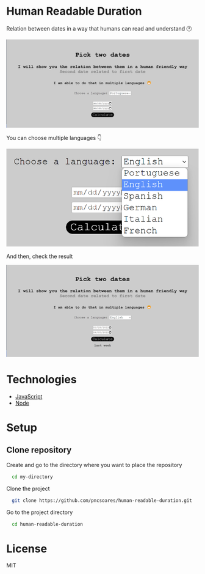 # Human Readable Duration

Relation between dates in a way that humans can read and understand 🕐

![application](./images/app.png)

You can choose multiple languages 👇

![application](./images/choose-language.png)

And then, check the result

![application](./images/result.png)

# Technologies

- [JavaScript](https://developer.mozilla.org/en-US/docs/Web/JavaScript)
- [Node](https://nodejs.org/en/docs/)

# Setup

## Clone repository

Create and go to the directory where you want to place the repository

```bash
  cd my-directory
```

Clone the project

```bash
  git clone https://github.com/pncsoares/human-readable-duration.git
```

Go to the project directory

```bash
  cd human-readable-duration
```

# License

MIT